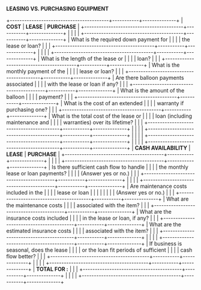 **LEASING VS. PURCHASING EQUIPMENT**

+-----------------------------------------+-----------+--------------+
| **COST**                                | **LEASE** | **PURCHASE** |
+-----------------------------------------+-----------+--------------+
|                                         |           |              |
+-----------------------------------------+-----------+--------------+
| What is the required down payment for   |           |              |
| the lease or loan?                      |           |              |
+-----------------------------------------+-----------+--------------+
|                                         |           |              |
+-----------------------------------------+-----------+--------------+
| What is the length of the lease or      |           |              |
| loan?                                   |           |              |
+-----------------------------------------+-----------+--------------+
| What is the monthly payment of the      |           |              |
| lease or loan?                          |           |              |
+-----------------------------------------+-----------+--------------+
| Are there balloon payments associated   |           |              |
| with the lease or loan if any?          |           |              |
+-----------------------------------------+-----------+--------------+
| What is the amount of the balloon       |           |              |
| payment?                                |           |              |
+-----------------------------------------+-----------+--------------+
| What is the cost of an extended         |           |              |
| warranty if purchasing one?             |           |              |
+-----------------------------------------+-----------+--------------+
| What is the total cost of the lease or  |           |              |
| loan (including maintenance and         |           |              |
| warranties) over its lifetime?          |           |              |
+-----------------------------------------+-----------+--------------+
|                                         |           |              |
+-----------------------------------------+-----------+--------------+
|                                         |           |              |
+-----------------------------------------+-----------+--------------+
|                                         |           |              |
+-----------------------------------------+-----------+--------------+
| **CASH AVAILABILITY**                   | **LEASE** | **PURCHASE** |
+-----------------------------------------+-----------+--------------+
|                                         |           |              |
+-----------------------------------------+-----------+--------------+
| Is there sufficient cash flow to handle |           |              |
| the monthly lease or loan payments?     |           |              |
| (Answer yes or no.)                     |           |              |
+-----------------------------------------+-----------+--------------+
|                                         |           |              |
+-----------------------------------------+-----------+--------------+
| Are maintenance costs included in the   |           |              |
| lease or loan                           |           |              |
|                                         |           |              |
| (Answer yes or no.)                     |           |              |
+-----------------------------------------+-----------+--------------+
| What are the maintenance costs          |           |              |
| associated with the item?               |           |              |
+-----------------------------------------+-----------+--------------+
| What are the insurance costs included   |           |              |
| in the lease or loan, if any?           |           |              |
+-----------------------------------------+-----------+--------------+
| What are the estimated insurance costs  |           |              |
| associated with the item?               |           |              |
+-----------------------------------------+-----------+--------------+
|                                         |           |              |
+-----------------------------------------+-----------+--------------+
| If business is seasonal, does the lease |           |              |
| or the loan fit periods of sufficient   |           |              |
| cash flow better?                       |           |              |
+-----------------------------------------+-----------+--------------+
|                                         |           |              |
+-----------------------------------------+-----------+--------------+
| **TOTAL FOR :**                         |           |              |
+-----------------------------------------+-----------+--------------+
|                                         |           |              |
+-----------------------------------------+-----------+--------------+
